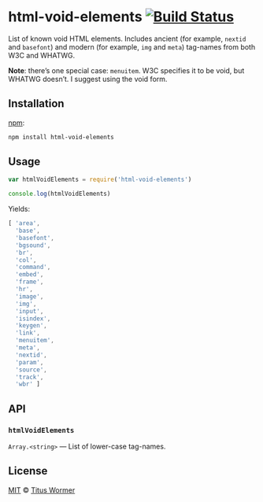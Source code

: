 # html-void-elements [![Build Status][build-badge]][build-page]

List of known void HTML elements.  Includes ancient (for example,
`nextid` and `basefont`) and modern (for example, `img` and
`meta`) tag-names from both W3C and WHATWG.

**Note**: there’s one special case: `menuitem`.  W3C specifies it to be
void, but WHATWG doesn’t.  I suggest using the void form.

## Installation

[npm][]:

```bash
npm install html-void-elements
```

## Usage

```javascript
var htmlVoidElements = require('html-void-elements')

console.log(htmlVoidElements)
```

Yields:

```js
[ 'area',
  'base',
  'basefont',
  'bgsound',
  'br',
  'col',
  'command',
  'embed',
  'frame',
  'hr',
  'image',
  'img',
  'input',
  'isindex',
  'keygen',
  'link',
  'menuitem',
  'meta',
  'nextid',
  'param',
  'source',
  'track',
  'wbr' ]
```

## API

### `htmlVoidElements`

`Array.<string>` — List of lower-case tag-names.

## License

[MIT][license] © [Titus Wormer][author]

<!-- Definition -->

[build-badge]: https://img.shields.io/travis/wooorm/html-void-elements.svg

[build-page]: https://travis-ci.org/wooorm/html-void-elements

[npm]: https://docs.npmjs.com/cli/install

[license]: LICENSE

[author]: http://wooorm.com
